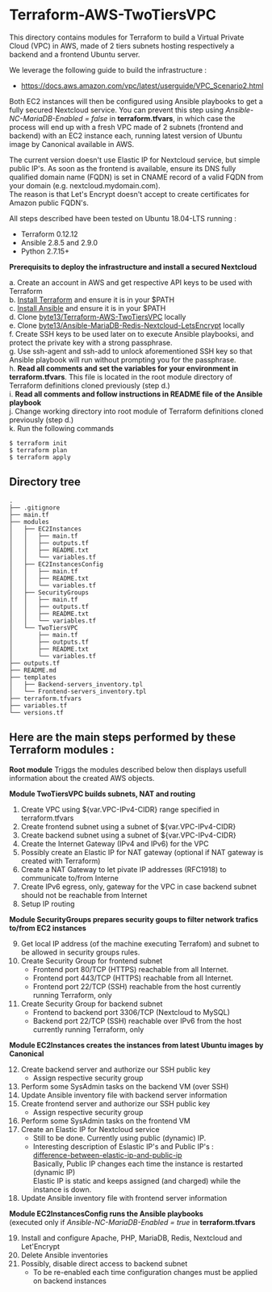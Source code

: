 # Terraform-AWS-TwoTiersVPC
This directory contains modules for Terraform to build 
a Virtual Private Cloud (VPC) in AWS, made of 2 tiers 
subnets hosting respectively a backend and a frontend Ubuntu server. 

We leverage the following guide to build the infrastructure :
- https://docs.aws.amazon.com/vpc/latest/userguide/VPC_Scenario2.html

Both EC2 instances will then be configured using Ansible playbooks to get a fully secured Nextcloud service. 
You can prevent this step using *Ansible-NC-MariaDB-Enabled = false* in **terraform.tfvars**, in which case the process will end up with a fresh VPC made of 2 subnets (frontend and backend) with an EC2 instance each, running latest version of Ubuntu image by Canonical available in AWS.  

The current version doesn't use Elastic IP for Nextcloud service, but simple public IP's. As soon as the frontend is available, ensure its DNS fully qualified domain name (FQDN) is set in CNAME record of a valid FQDN from your domain (e.g. nextcloud.mydomain.com). \
The reason is that Let's Encrypt doesn't accept to create certificates for Amazon public FQDN's.

All steps described have been tested on Ubuntu 18.04-LTS running :
- Terraform 0.12.12
- Ansible 2.8.5 and 2.9.0
- Python 2.7.15+ 

**Prerequisits to deploy the infrastructure and install a secured Nextcloud** 

a. Create an account in AWS and get respective API keys to be used with Terraform \
b. [Install Terraform](https://askubuntu.com/questions/983351/how-to-install-terraform-in-ubuntu#983352) and ensure it is in your $PATH \
c. [Install Ansible](https://linuxhandbook.com/install-ansible-linux/) and ensure it is in your $PATH \
d. Clone [byte13/Terraform-AWS-TwoTiersVPC](https://github.com/byte13/Terraform-AWS-TwoTiersVPC) locally \
e. Clone [byte13/Ansible-MariaDB-Redis-Nextcloud-LetsEncrypt](https://github.com/byte13/Ansible-MariaDB-Redis-Nextcloud-LetsEncrypt) locally \
f. Create SSH keys to be used later on to execute Ansible playbooksi, and protect the private key with a strong passphrase. \
g. Use ssh-agent and ssh-add to unlock aforementioned SSH key so that Ansible playbook will run without prompting you for the passphrase. \
h. **Read all comments and set the variables for your environment in terraform.tfvars**. This file is located in the root module directory of Terraform definitions cloned previously (step d.)\
i. **Read all comments and follow instructions in README file of the Ansible playbook** \
j. Change working directory into root module of Terraform definitions cloned previously (step d.) \
k. Run the following commands

```
$ terraform init
$ terraform plan
$ terraform apply
```

## Directory tree

```
.
├── .gitignore
├── main.tf
├── modules
│   ├── EC2Instances
│   │   ├── main.tf
│   │   ├── outputs.tf
│   │   ├── README.txt
│   │   └── variables.tf
│   ├── EC2InstancesConfig
│   │   ├── main.tf
│   │   ├── README.txt
│   │   └── variables.tf
│   ├── SecurityGroups
│   │   ├── main.tf
│   │   ├── outputs.tf
│   │   ├── README.txt
│   │   └── variables.tf
│   └── TwoTiersVPC
│       ├── main.tf
│       ├── outputs.tf
│       ├── README.txt
│       └── variables.tf
├── outputs.tf
├── README.md
├── templates
│   ├── Backend-servers_inventory.tpl
│   └── Frontend-servers_inventory.tpl
├── terraform.tfvars
├── variables.tf
└── versions.tf
```

## Here are the main steps performed by these Terraform modules :

**Root module** 
Triggs the modules described below then displays usefull information about the created AWS objects.

**Module TwoTiersVPC builds subnets, NAT and routing**

 1. Create VPC using ${var.VPC-IPv4-CIDR} range specified in terraform.tfvars 
 2. Create frontend subnet using a subnet of ${var.VPC-IPv4-CIDR} 
 3. Create backend subnet using a subnet of ${var.VPC-IPv4-CIDR}
 4. Create the Internet Gateway (IPv4 and IPv6) for the VPC
 5. Possibly create an Elastic IP for NAT gateway (optional if NAT gateway is created with Terraform)
 6. Create a NAT Gateway to let pivate IP addresses (RFC1918) to communicate to/from Interne 
 7. Create IPv6 egress, only, gateway for the VPC in case backend subnet should not be reachable from Internet 
 8. Setup IP routing

**Module SecurityGroups prepares security goups to filter network trafics to/from EC2 instances**

 9. Get local IP address (of the machine executing Terrafom) and subnet to be allowed in security groups rules.
10. Create Security Group for frontend subnet
    - Frontend port 80/TCP (HTTPS) reachable from all Internet.
    - Frontend port 443/TCP (HTTPS) reachable from all Internet.
    - Frontend port 22/TCP (SSH) reachable from the host currently running Terraform, only 
11. Create Security Group for backend subnet
    - Frontend to backend port 3306/TCP (Nextcloud to MySQL)
    - Backend port 22/TCP (SSH) reachable over IPv6 from the host currently running Terraform, only 

**Module EC2Instances creates the instances from latest Ubuntu images by Canonical**

12. Create backend server and authorize our SSH public key
    - Assign respective security group
13. Perform some SysAdmin tasks on the backend VM (over SSH)
14. Update Ansible inventory file with backend server information
15. Create frontend server and authorize our SSH public key
    - Assign respective security group
16. Perform some SysAdmin tasks on the frontend VM
17. Create an Elastic IP for Nextcloud service
    - Still to be done. Currently using public (dynamic) IP.
    - Interesting description of Eslastic IP's and Public IP's : \
                [difference-between-elastic-ip-and-public-ip](https://kerneltalks.com/cloud-services/difference-between-elastic-ip-and-public-ip/) \
                Basically, Public IP changes each time the instance is restarted (dynamic IP) \
                Elastic IP is static and keeps assigned (and charged) while the instance is down.
18. Update Ansible inventory file with frontend server information

**Module EC2InstancesConfig runs the Ansible playbooks** \
(executed only if *Ansible-NC-MariaDB-Enabled = true* in **terraform.tfvars**

19. Install and configure Apache, PHP, MariaDB, Redis, Nextcloud and Let'Encrypt
20. Delete Ansible inventories
21. Possibly, disable direct access to backend subnet
    - To be re-enabled each time configuration changes must be applied on backend instances
